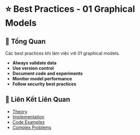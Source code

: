 # ⭐ Best Practices - 01 Graphical Models

## 🎯 Tổng Quan

Các best practices khi làm việc với 01 graphical models.

- **Always validate data**
- **Use version control**
- **Document code and experiments**
- **Monitor model performance**
- **Follow security best practices**

## 🔗 Liên Kết Liên Quan

- [Theory](./THEORY_01_graphical_models.md)
- [Implementation](./IMPLEMENTATION_01_graphical_models.md)
- [Code Examples](./CODE_EXAMPLES_01_graphical_models.md)
- [Complex Problems](./COMPLEX_PROBLEMS.md)
